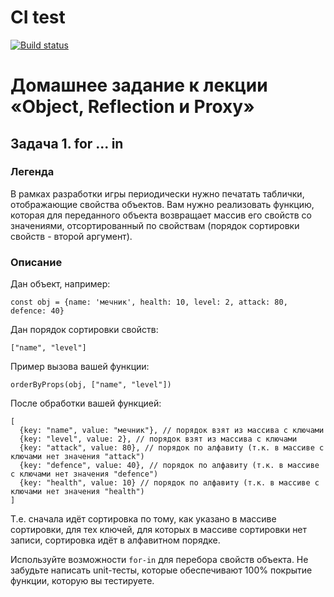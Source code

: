 # CI test
[![Build status](https://ci.appveyor.com/api/projects/status/t6orgp71tfgl780k?svg=true)](https://ci.appveyor.com/project/Natasha01013/ajs-hw6-advanced-task1-for-in)

# Домашнее задание к лекции «Object, Reflection и Proxy»
## Задача 1. for ... in

### Легенда
В рамках разработки игры периодически нужно печатать таблички, отображающие свойства объектов. Вам нужно реализовать функцию, которая для переданного объекта возвращает массив его свойств со значениями, отсортированный по свойствам (порядок сортировки свойств - второй аргумент).  

### Описание
Дан объект, например:  

```
const obj = {name: 'мечник', health: 10, level: 2, attack: 80, defence: 40}
```
Дан порядок сортировки свойств:  

```
["name", "level"]
``` 
Пример вызова вашей функции:  

```
orderByProps(obj, ["name", "level"])
``` 
После обработки вашей функцией:  

```
[
  {key: "name", value: "мечник"}, // порядок взят из массива с ключами
  {key: "level", value: 2}, // порядок взят из массива с ключами
  {key: "attack", value: 80}, // порядок по алфавиту (т.к. в массиве с ключами нет значения "attack")
  {key: "defence", value: 40}, // порядок по алфавиту (т.к. в массиве с ключами нет значения "defence")
  {key: "health", value: 10} // порядок по алфавиту (т.к. в массиве с ключами нет значения "health")
]
```
Т.е. сначала идёт сортировка по тому, как указано в массиве сортировки, для тех ключей, для которых в массиве сортировки нет записи, сортировка идёт в алфавитном порядке. 

Используйте возможности `for-in` для перебора свойств объекта. Не забудьте написать unit-тесты, которые обеспечивают 100% покрытие функции, которую вы тестируете. 

